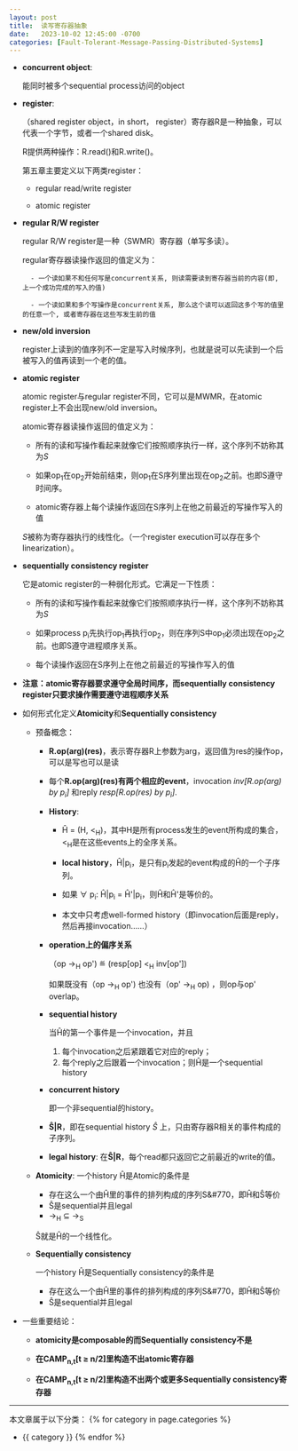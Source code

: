 ```yaml
---
layout: post
title:  读写寄存器抽象
date:   2023-10-02 12:45:00 -0700
categories: [Fault-Tolerant-Message-Passing-Distributed-Systems]
---
```


- **concurrent object**: 

    能同时被多个sequential process访问的object

- **register**:

    （shared register object，in short， register）寄存器R是一种抽象，可以代表一个字节，或者一个shared disk。

    R提供两种操作：R.read()和R.write()。

    第五章主要定义以下两类register：

    - regular read/write register

    - atomic register

- **regular R/W register**

    regular R/W register是一种（SWMR）寄存器（单写多读）。

    regular寄存器读操作返回的值定义为：

        - 一个读如果不和任何写是concurrent关系, 则读需要读到寄存器当前的内容(即, 上一个成功完成的写入的值)

        - 一个读如果和多个写操作是concurrent关系, 那么这个读可以返回这多个写的值里的任意一个, 或者寄存器在这些写发生前的值

- **new/old inversion**

    register上读到的值序列不一定是写入时候序列，也就是说可以先读到一个后被写入的值再读到一个老的值。

- **atomic register**

    atomic register与regular register不同，它可以是MWMR，在atomic register上不会出现new/old inversion。

    atomic寄存器读操作返回的值定义为：

    - 所有的读和写操作看起来就像它们按照顺序执行一样，这个序列不妨称其为*S*

    - 如果op<sub>1</sub>在op<sub>2</sub>开始前结束，则op<sub>1</sub>在S序列里出现在op<sub>2</sub>之前。也即S遵守时间序。

    - atomic寄存器上每个读操作返回在S序列上在他之前最近的写操作写入的值

    *S*被称为寄存器执行的线性化。（一个register execution可以存在多个linearization）。

- **sequentially consistency register**

    它是atomic register的一种弱化形式。它满足一下性质：

    - 所有的读和写操作看起来就像它们按照顺序执行一样，这个序列不妨称其为*S*

    - 如果process p<sub>i</sub>先执行op<sub>1</sub>再执行op<sub>2</sub>，则在序列S中op<sub>1</sub>必须出现在op<sub>2</sub>之前。也即S遵守进程顺序关系。

    - 每个读操作返回在S序列上在他之前最近的写操作写入的值

- **注意：atomic寄存器要求遵守全局时间序，而sequentially consistency register只要求操作需要遵守进程顺序关系**

- 如何形式化定义**Atomicity**和**Sequentially consistency**

    - 预备概念：

        - **R.op(arg)(res)**，表示寄存器R上参数为arg，返回值为res的操作op，可以是写也可以是读

        - 每个**R.op(arg)(res)**有两个相应的**event**，invocation *inv[R.op(arg) by p<sub>i</sub>]* 和reply *resp[R.op(res) by p<sub>i</sub>]*.

        - **History**:

            - H&#770; = (H, &lt;<sub>H</sub>)，其中H是所有process发生的event所构成的集合，&lt;<sub>H</sub>是在这些events上的全序关系。

            - **local history**，H&#770;|p<sub>i</sub>，是只有p<sub>i</sub>发起的event构成的H&#770;的一个子序列。

            - 如果 &forall; p<sub>i</sub>: H&#770;|p<sub>i</sub> = H&#770;'|p<sub>i</sub>，则H&#770;和H&#770;'是等价的。

            - 本文中只考虑well-formed history（即invocation后面是reply，然后再接invocation……）

        - **operation上的偏序关系**

            （op &rarr;<sub>H</sub> op') &#x225D; (resp[op] &lt;<sub>H</sub> inv[op'])

            如果既没有（op &rarr;<sub>H</sub> op') 也没有（op' &rarr;<sub>H</sub> op) ，则op与op' overlap。

        - **sequential history**

            当H&#770;的第一个事件是一个invocation，并且
            1. 每个invocation之后紧跟着它对应的reply；
            2. 每个reply之后跟着一个invocation；则H&#770;是一个sequential history

        - **concurrent history**

            即一个非sequential的history。

        - **S&#770;|R**，即在sequential history *S&#770;* 上，只由寄存器R相关的事件构成的子序列。

        - **legal history**: 在**S&#770;|R**，每个read都只返回它之前最近的write的值。

    - **Atomicity**: 一个history H&#770;是Atomic的条件是

        - 存在这么一个由H&#770;里的事件的排列构成的序列S&#770，即H&#770;和S&#770;等价
        - S&#770;是sequential并且legal
        - &rarr;<sub>H</sub> &sube; &rarr;<sub>S</sub>

        S&#770;就是H&#770;的一个线性化。

    - **Sequentially consistency**

        一个history H&#770;是Sequentially consistency的条件是

        - 存在这么一个由H&#770;里的事件的排列构成的序列S&#770，即H&#770;和S&#770;等价
        - S&#770;是sequential并且legal

- 一些重要结论：

    - **atomicity是composable的而Sequentially consistency不是**
    
    - **在CAMP<sub>n,t</sub>[t &ge; n/2]里构造不出atomic寄存器**
    
    - **在CAMP<sub>n,t</sub>[t &ge; n/2]里构造不出两个或更多Sequentially consistency寄存器**

---
本文章属于以下分类：
{% for category in page.categories %}
- {{ category }}
{% endfor %}